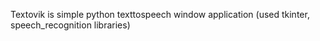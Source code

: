 Textovik is simple python texttospeech window application (used tkinter, speech_recognition libraries) 
